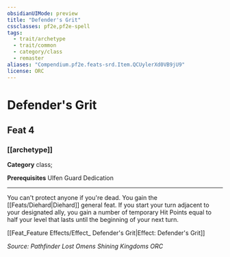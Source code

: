 ```yaml
---
obsidianUIMode: preview
title: "Defender's Grit"
cssclasses: pf2e,pf2e-spell
tags:
  - trait/archetype
  - trait/common
  - category/class
  - remaster
aliases: "Compendium.pf2e.feats-srd.Item.QCUylerXd0VB9jU9"
license: ORC
---
```

# Defender's Grit
## Feat 4
### [[archetype]]

**Category** class; 



**Prerequisites** Ulfen Guard Dedication
* * *
You can't protect anyone if you're dead. You gain the [[Feats/Diehard|Diehard]] general feat. If you start your turn adjacent to your designated ally, you gain a number of temporary Hit Points equal to half your level that lasts until the beginning of your next turn.

[[Feat_Feature Effects/Effect_ Defender's Grit|Effect: Defender's Grit]]

*Source: Pathfinder Lost Omens Shining Kingdoms*
*ORC*